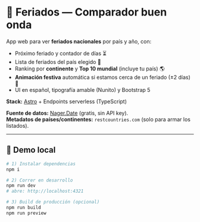 # 🎉 Feriados — Comparador buen onda

App web para ver **feriados nacionales** por país y año, con:

- Próximo feriado y contador de días ⏳
- Lista de feriados del país elegido 📅
- Ranking por **continente** y **Top 10 mundial** (incluye tu país) 🌎
- **Animación festiva** automática si estamos cerca de un feriado (±2 días) 🥳
- UI en español, tipografía amable (Nunito) y Bootstrap 5

**Stack:** [Astro](https://astro.build) + Endpoints serverless (TypeScript)

**Fuente de datos:** [Nager.Date](https://date.nager.at) (gratis, sin API key).  
**Metadatos de países/continentes:** `restcountries.com` (solo para armar los listados).

---

## 🚀 Demo local

```bash
# 1) Instalar dependencias
npm i

# 2) Correr en desarrollo
npm run dev
# abre: http://localhost:4321

# 3) Build de producción (opcional)
npm run build
npm run preview
```
